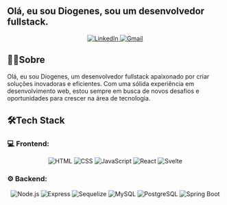 ## Olá, eu sou Diogenes, sou um desenvolvedor fullstack.

<p align="center">
  <a href="https://www.linkedin.com/in/diogenesmedeirosy/">
    <img src="https://img.icons8.com/?size=45&id=xuvGCOXi8Wyg&format=png&color=000000" alt="LinkedIn"/>
  </a>
  <a href="mailto:diogenesjunior20119@gmail.com">
    <img src="https://img.icons8.com/?size=45&id=P7UIlhbpWzZm&format=png&color=000000" alt="Gmail"/>
  </a>
</p>

## 👨‍💻Sobre
Olá, eu sou Diogenes, um desenvolvedor fullstack apaixonado por criar soluções inovadoras e eficientes. Com uma sólida experiência em desenvolvimento web, estou sempre em busca de novos desafios e oportunidades para crescer na área de tecnologia.

## 🛠Tech Stack
### 💻 Frontend:
<p align="center">
  <img src="https://img.shields.io/badge/HTML-333333?style=flat&logo=html5&logoColor=E34F26" alt="HTML" />
  <img src="https://img.shields.io/badge/CSS-333333?style=flat&logo=css3&logoColor=1572B6" alt="CSS" />
  <img src="https://img.shields.io/badge/JavaScript-333333?style=flat&logo=javascript&logoColor=F7DF1E" alt="JavaScript" />
  <img src="https://img.shields.io/badge/React-333333?style=flat&logo=react&logoColor=61DAFB" alt="React" />
  <img src="https://img.shields.io/badge/Svelte-333333?style=flat&logo=svelte&logoColor=FF3E00" alt="Svelte" />
</p>

### ⚙️ Backend:
<p align="center">
  <img src="https://img.shields.io/badge/Node.js-333333?style=flat&logo=node.js&logoColor=339933" alt="Node.js" />
  <img src="https://img.shields.io/badge/Express-333333?style=flat&logo=express&logoColor=000000" alt="Express" />
  <img src="https://img.shields.io/badge/Sequelize-333333?style=flat&logo=sequelize&logoColor=52B0E7" alt="Sequelize" />
  <img src="https://img.shields.io/badge/MySQL-333333?style=flat&logo=mysql&logoColor=00758F" alt="MySQL" />
  <img src="https://img.shields.io/badge/PostgreSQL-333333?style=flat&logo=postgresql&logoColor=4169E1" alt="PostgreSQL" />
  <img src="https://img.shields.io/badge/Spring%20Boot-333333?style=flat&logo=springboot&logoColor=6DB33F" alt="Spring Boot" />
</p>
